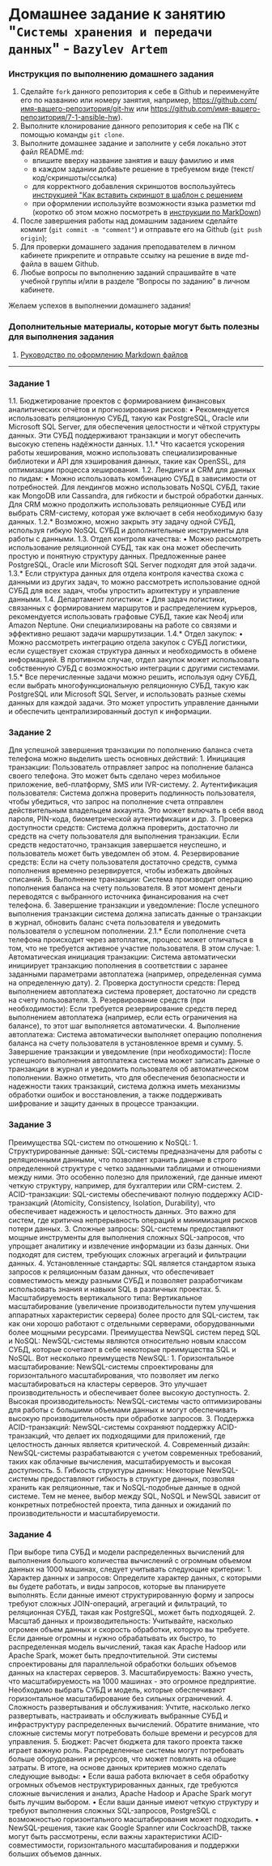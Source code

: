 # Домашнее задание к занятию "`Системы хранения и передачи данных`" - `Bazylev Artem`


### Инструкция по выполнению домашнего задания

   1. Сделайте `fork` данного репозитория к себе в Github и переименуйте его по названию или номеру занятия, например, https://github.com/имя-вашего-репозитория/git-hw или  https://github.com/имя-вашего-репозитория/7-1-ansible-hw).
   2. Выполните клонирование данного репозитория к себе на ПК с помощью команды `git clone`.
   3. Выполните домашнее задание и заполните у себя локально этот файл README.md:
      - впишите вверху название занятия и вашу фамилию и имя
      - в каждом задании добавьте решение в требуемом виде (текст/код/скриншоты/ссылка)
      - для корректного добавления скриншотов воспользуйтесь [инструкцией "Как вставить скриншот в шаблон с решением](https://github.com/netology-code/sys-pattern-homework/blob/main/screen-instruction.md)
      - при оформлении используйте возможности языка разметки md (коротко об этом можно посмотреть в [инструкции  по MarkDown](https://github.com/netology-code/sys-pattern-homework/blob/main/md-instruction.md))
   4. После завершения работы над домашним заданием сделайте коммит (`git commit -m "comment"`) и отправьте его на Github (`git push origin`);
   5. Для проверки домашнего задания преподавателем в личном кабинете прикрепите и отправьте ссылку на решение в виде md-файла в вашем Github.
   6. Любые вопросы по выполнению заданий спрашивайте в чате учебной группы и/или в разделе “Вопросы по заданию” в личном кабинете.
   
Желаем успехов в выполнении домашнего задания!
   
### Дополнительные материалы, которые могут быть полезны для выполнения задания

1. [Руководство по оформлению Markdown файлов](https://gist.github.com/Jekins/2bf2d0638163f1294637#Code)

---

### Задание 1

1.1. Бюджетирование проектов с формированием финансовых аналитических отчётов и прогнозирования рисков:
    • Рекомендуется использовать реляционную СУБД, такую как PostgreSQL, Oracle или Microsoft SQL Server, для обеспечения целостности и чёткой структуры данных. Эти СУБД поддерживают транзакции и могут обеспечить высокую степень надёжности данных.
1.1.* Что касается ускорения работы хеширования, можно использовать специализированные библиотеки и API для хэширования данных, такие как OpenSSL, для оптимизации процесса хеширования.
1.2. Лендинги и CRM для данных по лидам:
    • Можно использовать комбинацию СУБД в зависимости от потребностей. Для лендингов можно использовать NoSQL СУБД, такие как MongoDB или Cassandra, для гибкости и быстрой обработки данных. Для CRM можно продолжить использовать реляционные СУБД или выбрать CRM-систему, которая уже включает в себя необходимую базу данных.
1.2.* Возможно, можно закрыть эту задачу одной СУБД, используя гибкую NoSQL СУБД и дополнительные инструменты для работы с данными.
1.3. Отдел контроля качества:
    • Можно рассмотреть использование реляционной СУБД, так как она может обеспечить простую и понятную структуру данных. Предложенные ранее PostgreSQL, Oracle или Microsoft SQL Server подходят для этой задачи.
1.3.* Если структура данных для отдела контроля качества схожа с данными из других задач, то можно рассмотреть использование одной СУБД для всех задач, чтобы упростить архитектуру и управление данными.
1.4. Департамент логистики:
    • Для задач логистики, связанных с формированием маршрутов и распределением курьеров, рекомендуется использовать графовые СУБД, такие как Neo4j или Amazon Neptune. Они специализированы на работе со связями и эффективно решают задачи маршрутизации.
1.4.* Отдел закупок:
    • Можно рассмотреть интеграцию отдела закупок с СУБД логистики, если существует схожая структура данных и необходимость в обмене информацией. В противном случае, отдел закупок может использовать собственную СУБД с возможностью интеграции с другими системами.
1.5.* Все перечисленные задачи можно решить, используя одну СУБД, если выбрать многофункциональную реляционную СУБД, такую как PostgreSQL или Microsoft SQL Server, и использовать разные схемы данных для каждой задачи. Это может упростить управление данными и обеспечить централизированный доступ к информации.

### Задание 2

Для успешной завершения транзакции по пополнению баланса счета телефона можно выделить шесть основных действий:
    1. Инициация транзакции: Пользователь отправляет запрос на пополнение баланса своего телефона. Это может быть сделано через мобильное приложение, веб-платформу, SMS или IVR-систему.
    2. Аутентификация пользователя: Система должна проверить подлинность пользователя, чтобы убедиться, что запрос на пополнение счета отправлен действительным владельцем аккаунта. Это может включать в себя ввод пароля, PIN-кода, биометрической аутентификации и др.
    3. Проверка доступности средств: Система должна проверить, достаточно ли средств на счету пользователя для выполнения транзакции. Если средств недостаточно, транзакция завершается неуспешно, и пользователь может быть уведомлен об этом.
    4. Резервирование средств: Если на счету пользователя достаточно средств, сумма пополнения временно резервируется, чтобы избежать двойных списаний.
    5. Выполнение транзакции: Система производит операцию пополнения баланса на счету пользователя. В этот момент деньги переводятся с выбранного источника финансирования на счет телефона.
    6. Завершение транзакции и уведомление: После успешного выполнения транзакции система должна записать данные о транзакции в журнал, обновить баланс счета пользователя и уведомить пользователя о успешном пополнении.
2.1.* Если пополнение счета телефона происходит через автоплатеж, процесс может отличаться в том, что не требуется активное участие пользователя. В этом случае:
    1. Автоматическая инициация транзакции: Система автоматически инициирует транзакцию пополнения в соответствии с заранее заданными параметрами автоплатежа (например, определенная сумма на определенную дату).
    2. Проверка доступности средств: Перед выполнением автоплатежа система проверяет, достаточно ли средств на счету пользователя.
    3. Резервирование средств (при необходимости): Если требуется резервирование средств перед выполнением автоплатежа (например, если есть ограничения на балансе), то этот шаг выполняется автоматически.
    4. Выполнение автоплатежа: Система автоматически выполняет операцию пополнения баланса на счету пользователя в установленное время и сумму.
    5. Завершение транзакции и уведомление (при необходимости): После успешного выполнения автоплатежа система может записать данные о транзакции в журнал и уведомить пользователя об автоматическом пополнении.
Важно отметить, что для обеспечения безопасности и надежности таких транзакций, система должна иметь механизмы обработки ошибок и восстановления, а также поддерживать шифрование и защиту данных в процессе транзакции.

### Задание 3

Преимущества SQL-систем по отношению к NoSQL:
    1. Структурированные данные: SQL-системы предназначены для работы с реляционными данными, что позволяет хранить данные в строго определенной структуре с четко заданными таблицами и отношениями между ними. Это особенно полезно для приложений, где данные имеют четкую структуру, например, для бухгалтерии или CRM-систем.
    2. ACID-транзакции: SQL-системы обеспечивают полную поддержку ACID-транзакций (Atomicity, Consistency, Isolation, Durability), что обеспечивает надежность и целостность данных. Это важно для систем, где критична непрерывность операций и минимизация рисков потери данных.
    3. Сложные запросы: SQL-системы предоставляют мощные инструменты для выполнения сложных SQL-запросов, что упрощает аналитику и извлечение информации из базы данных. Они подходят для систем, требующих сложных агрегаций и фильтрации данных.
    4. Установленные стандарты: SQL является стандартом языка запросов к реляционным базам данных, что обеспечивает совместимость между разными СУБД и позволяет разработчикам использовать знания и навыки SQL в различных проектах.
    5. Масштабируемость вертикального типа: Вертикальное масштабирование (увеличение производительности путем улучшения аппаратных характеристик сервера) более просто для SQL-систем, так как они хорошо работают с отдельными серверами, оборудованными более мощными ресурсами.
Преимущества NewSQL систем перед SQL и NoSQL:
NewSQL-системы являются относительно новым классом СУБД, которые сочетают в себе некоторые преимущества SQL и NoSQL. Вот несколько преимуществ NewSQL:
    1. Горизонтальное масштабирование: NewSQL-системы спроектированы для горизонтального масштабирования, что позволяет им легко масштабироваться на кластеры серверов. Это улучшает производительность и обеспечивает более высокую доступность.
    2. Высокая производительность: NewSQL-системы часто оптимизированы для работы с большими объемами данных и могут обеспечивать высокую производительность при обработке запросов.
    3. Поддержка ACID-транзакций: NewSQL-системы сохраняют поддержку ACID-транзакций, что делает их подходящими для приложений, где целостность данных является критической.
    4. Современный дизайн: NewSQL-системы разрабатываются с учетом современных требований, таких как облачные вычисления, масштабируемость и высокая доступность.
    5. Гибкость структуры данных: Некоторые NewSQL-системы предоставляют гибкость в структуре данных, позволяя хранить как реляционные, так и NoSQL-подобные данные в одной системе.
Тем не менее, выбор между SQL, NoSQL и NewSQL зависит от конкретных потребностей проекта, типа данных и ожиданий по производительности и масштабируемости.

### Задание 4

При выборе типа СУБД и модели распределенных вычислений для выполнения большого количества вычислений с огромным объемом данных на 1000 машинах, следует учитывать следующие критерии:
    1. Характер данных и запросов: Определите характер данных, с которыми вы будете работать, и виды запросов, которые вы планируете выполнять. Если данные имеют структурированную форму и запросы требуют сложных JOIN-операций, агрегаций и фильтраций, то реляционная СУБД, такая как PostgreSQL, может быть подходящей.
    2. Масштаб данных и производительность: Учитывайте, насколько огромен объем данных и скорость обработки, которую вы требуете. Если данные огромны и нужно обрабатывать их быстро, то распределенная модель вычислений, такая как Apache Hadoop или Apache Spark, может быть предпочтительной. Эти системы спроектированы для параллельной обработки больших объемов данных на кластерах серверов.
    3. Масштабируемость: Важно учесть, что масштабируемость на 1000 машинах - это огромное предприятие. Необходимо выбрать СУБД и модель, которые обеспечивают горизонтальное масштабирование без сильных ограничений.
    4. Сложность развертывания и обслуживания: Учтите, насколько легко развертывать, настраивать и обслуживать выбранные СУБД и инфраструктуру распределенных вычислений. Обратите внимание, что сложные системы могут потребовать больше времени и ресурсов для управления.
    5. Бюджет: Расчет бюджета для такого проекта также играет важную роль. Распределенные системы могут потребовать больше оборудования и ресурсов, что может повлиять на общие затраты.
В итоге, на основе данных критериев можно сделать следующие выводы:
    • Если ваша работа включает в себя обработку огромных объемов неструктурированных данных, где требуются сложные вычисления и анализ, Apache Hadoop и Apache Spark могут быть лучшим выбором.
    • Если ваши данные имеют четкую структуру и требуют выполнения сложных SQL-запросов, PostgreSQL с возможностью горизонтального масштабирования может подходить.
    • NewSQL-решения, такие как Google Spanner или CockroachDB, также могут быть рассмотрены, если важны характеристики ACID-совместимости, горизонтального масштабирования и поддержки больших объемов данных.
